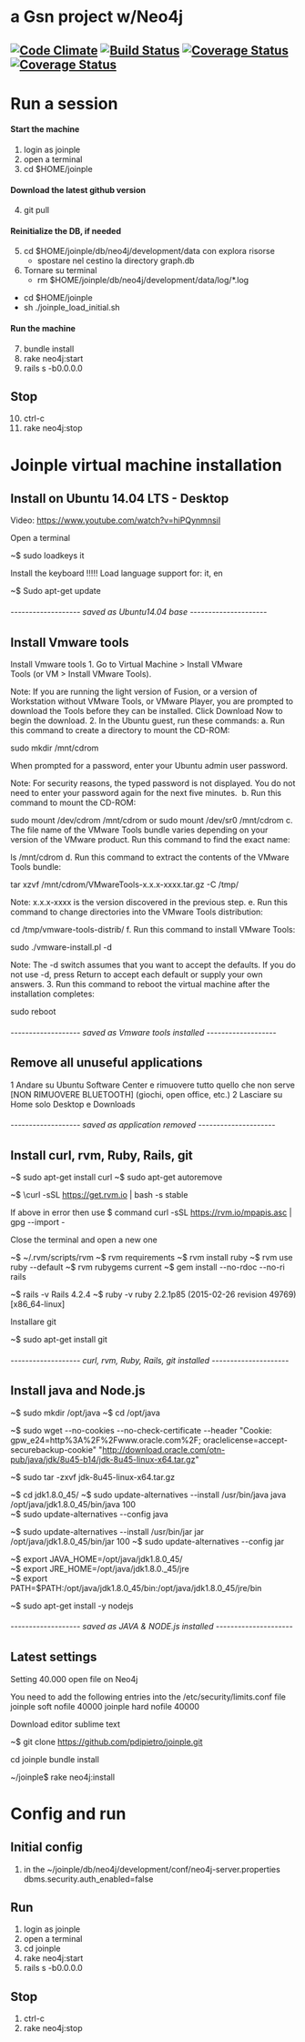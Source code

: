 # a Gsn project w/Neo4j

[![Code Climate](https://codeclimate.com/github/pdipietro/gsn.png)](https://codeclimate.com/github/pdipietro/gsn)
[![Build Status](https://travis-ci.org/pdipietro/gsn.png)](https://travis-ci.org/pdipietro/gsn)
[![Coverage Status](https://img.shields.io/coveralls/pdipietro/gsn.svg)](https://coveralls.io/r/pdipietro/gsn)
[![Coverage Status](https://coveralls.io/repos/pdipietro/gsn/badge.png)](https://coveralls.io/r/pdipietro/gsn)
------



# Run a session

#### Start the machine

1. login as joinple
2. open a terminal
3. cd $HOME/joinple

#### Download the latest github version

4. git pull

#### Reinitialize the DB, if needed 

5. cd $HOME/joinple/db/neo4j/development/data con explora risorse
	* spostare nel cestino la directory graph.db
6. Tornare su terminal
	* rm $HOME/joinple/db/neo4j/development/data/log/*.log
  * cd $HOME/joinple 
  * sh ./joinple_load_initial.sh

#### Run the machine

7. bundle install
8. rake neo4j:start
9. rails s -b0.0.0.0

## Stop

10. ctrl-c
11. rake neo4j:stop







# Joinple virtual machine installation


## Install on Ubuntu 14.04 LTS - Desktop

Video: https://www.youtube.com/watch?v=hiPQynmnsiI

Open a terminal

~$ sudo loadkeys it

Install the keyboard !!!!!
Load language support for: it, en

~$ Sudo apt-get update

###### -------------------  saved as  Ubuntu14.04 base  ---------------------

## Install Vmware tools 

Install Vmware tools
	1. Go to Virtual Machine > Install VMware Tools (or VM > Install VMware Tools).

Note: If you are running the light version of Fusion, or a version of Workstation without VMware Tools, or VMware Player, you are prompted to download the Tools before they can be installed. Click Download Now to begin the download.
	2. In the Ubuntu guest, run these commands:
		a. Run this command to create a directory to mount the CD-ROM:

sudo mkdir /mnt/cdrom

When prompted for a password, enter your Ubuntu admin user password.

Note: For security reasons, the typed password is not displayed. You do not need to enter your password again for the next five minutes. 
		b. Run this command to mount the CD-ROM:

sudo mount /dev/cdrom /mnt/cdrom or sudo mount /dev/sr0 /mnt/cdrom
		c. The file name of the VMware Tools bundle varies depending on your version of the VMware product. Run this command to find the exact name:

ls /mnt/cdrom
		d. Run this command to extract the contents of the VMware Tools bundle:

tar xzvf /mnt/cdrom/VMwareTools-x.x.x-xxxx.tar.gz -C /tmp/

Note: x.x.x-xxxx is the version discovered in the previous step.
		e. Run this command to change directories into the VMware Tools distribution:

cd /tmp/vmware-tools-distrib/
		f. Run this command to install VMware Tools:

sudo ./vmware-install.pl -d

Note: The -d switch assumes that you want to accept the defaults. If you do not use -d, press Return to accept each default or supply your own answers.
	3. Run this command to reboot the virtual machine after the installation completes:

sudo reboot

###### -------------------  saved as Vmware tools installed  -------------------

## Remove all unuseful applications

1 Andare su Ubuntu Software Center e rimuovere tutto quello che non serve [NON RIMUOVERE BLUETOOTH] (giochi, open office, etc.)
2 Lasciare su Home solo Desktop e Downloads

###### -------------------  saved as application removed  ---------------------

## Install curl, rvm, Ruby, Rails, git

~$ sudo apt-get  install curl
~$ sudo apt-get  autoremove

~$ \curl -sSL https://get.rvm.io | bash -s stable

If above in error then use 
$ command curl -sSL https://rvm.io/mpapis.asc | gpg --import -

Close the terminal and open a new one

~$ ~/.rvm/scripts/rvm
~$ rvm requirements
~$ rvm install ruby
~$ rvm use ruby --default
~$ rvm rubygems current
~$ gem install --no-rdoc --no-ri rails

~$ rails -v
Rails 4.2.4
~$ ruby -v
ruby 2.2.1p85 (2015-02-26 revision 49769) [x86_64-linux]

Installare git

~$ sudo apt-get install git

###### -------------------  curl, rvm, Ruby, Rails, git installed  ---------------------

## Install java and Node.js

~$ sudo mkdir /opt/java
~$ cd /opt/java

~$ sudo wget --no-cookies --no-check-certificate --header "Cookie: gpw_e24=http%3A%2F%2Fwww.oracle.com%2F; oraclelicense=accept-securebackup-cookie" "http://download.oracle.com/otn-pub/java/jdk/8u45-b14/jdk-8u45-linux-x64.tar.gz"

~$ sudo tar -zxvf jdk-8u45-linux-x64.tar.gz

~$ cd jdk1.8.0_45/
~$ sudo update-alternatives --install /usr/bin/java java /opt/java/jdk1.8.0_45/bin/java 100  
~$ sudo update-alternatives --config java

~$ sudo update-alternatives --install /usr/bin/jar jar /opt/java/jdk1.8.0_45/bin/jar 100
~$ sudo update-alternatives --config jar

~$ export JAVA_HOME=/opt/java/jdk1.8.0_45/	
~$ export JRE_HOME=/opt/java/jdk1.8.0._45/jre 	
~$ export PATH=$PATH:/opt/java/jdk1.8.0_45/bin:/opt/java/jdk1.8.0_45/jre/bin

~$ sudo apt-get install -y nodejs

###### -------------------  saved as JAVA & NODE.js installed  ---------------------

## Latest settings


Setting 40.000 open file on Neo4j

You need to add the following entries into the /etc/security/limits.conf file
joinple   soft    nofile  40000
joinple   hard    nofile  40000

Download editor sublime text

~$ git clone https://github.com/pdipietro/joinple.git

cd joinple
bundle install

~/joinple$ rake neo4j:install


# Config and run

## Initial config

1. in the ~/joinple/db/neo4j/development/conf/neo4j-server.properties
	dbms.security.auth_enabled=false

## Run

1. login as joinple
2. open a terminal
3. cd joinple
4. rake neo4j:start
5. rails s -b0.0.0.0

## Stop

1. ctrl-c
2. rake neo4j:stop

